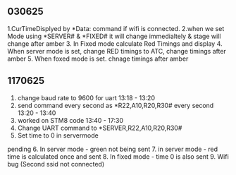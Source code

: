 ## 030625
1.CurTimeDisplyed by *Data: command if wifi is connected.
2.when we set Mode using *SERVER# & *FIXED# it will change immedialtely & stage will change after amber
3. In Fixed mode calculate Red Timings and display
4. When server mode is set, change RED timings  to ATC, change timings after amber
5. When foxed mode is set. chnage timings after amber

## 1170625
1. change baud rate to 9600 for uart 13:18 - 13:20
2. send command every second as *R22,A10,R20,R30# every second 13:20 - 13:40 
3. worked on STM8 code 13:40 - 17:30
4. Change UART command to *SERVER,R22,A10,R20,R30#
5. Set time to 0 in servermode

pending
6. In server mode - green not being sent
7. in server mode - red time is calculated once and sent
8. In fixed mode - time 0 is also sent
9. Wifi bug (Second ssid not connected)


